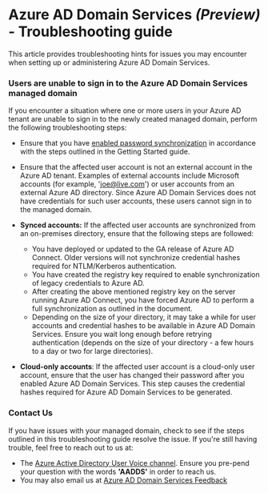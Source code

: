<properties
	pageTitle="Azure Active Directory Domain Services preview: Troubleshooting Guide | Microsoft Azure"
	description="Troubleshooting guide for Azure AD Domain Services"
	services="active-directory-ds"
	documentationCenter=""
	authors="mahesh-unnikrishnan"
	manager="udayh"
	editor="inhenk"/>

<tags
	ms.service="active-directory-ds"
	ms.workload="identity"
	ms.tgt_pltfrm="na"
	ms.devlang="na"
	ms.topic="article"
	ms.date="10/16/2015"
	ms.author="maheshu"/>

# Azure AD Domain Services *(Preview)* - Troubleshooting guide
This article provides troubleshooting hints for issues you may encounter when setting up or administering Azure AD Domain Services.


### Users are unable to sign in to the Azure AD Domain Services managed domain
If you encounter a situation where one or more users in your Azure AD tenant are unable to sign in to the newly created managed domain, perform the following troubleshooting steps:

- Ensure that you have [enabled password synchronization](active-directory-ds-getting-started-password-sync.md) in accordance with the steps outlined in the Getting Started guide.

- Ensure that the affected user account is not an external account in the Azure AD tenant. Examples of external accounts include Microsoft accounts (for example, 'joe@live.com') or user accounts from an external Azure AD directory. Since Azure AD Domain Services does not have credentials for such user accounts, these users cannot sign in to the managed domain.

- **Synced accounts:** If the affected user accounts are synchronized from an on-premises directory, ensure that the following steps are followed:
    - You have deployed or updated to the GA release of Azure AD Connect. Older versions will not synchronize credential hashes required for NTLM/Kerberos authentication.
    - You have created the registry key required to enable synchronization of legacy credentials to Azure AD.
    - After creating the above mentioned registry key on the server running Azure AD Connect, you have forced Azure AD to perform a full synchronization as outlined in the document.
    - Depending on the size of your directory, it may take a while for user accounts and credential hashes to be available in Azure AD Domain Services. Ensure you wait long enough before retrying authentication (depends on the size of your directory - a few hours to a day or two for large directories).

- **Cloud-only accounts**: If the affected user account is a cloud-only user account, ensure that the user has changed their password after you enabled Azure AD Domain Services. This step causes the credential hashes required for Azure AD Domain Services to be generated.


### Contact Us
If you have issues with your managed domain, check to see if the steps outlined in this troubleshooting guide resolve the issue. If you're still having trouble, feel free to reach out to us at:

- The [Azure Active Directory User Voice channel](http://feedback.azure.com/forums/169401-azure-active-directory). Ensure you pre-pend your question with the words **'AADDS'** in order to reach us.
- You may also email us at [Azure AD Domain Services Feedback](mailto:aaddsfb@microsoft.com)
